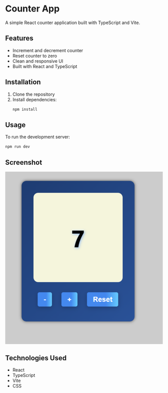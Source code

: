 # Counter App

A simple React counter application built with TypeScript and Vite.

## Features

- Increment and decrement counter
- Reset counter to zero
- Clean and responsive UI
- Built with React and TypeScript

## Installation

1. Clone the repository
2. Install dependencies:
   ```bash
   npm install
   ```

## Usage

To run the development server:

```bash
npm run dev
```


## Screenshot

![Counter App Screenshot](screenshot.png)


## Technologies Used

- React
- TypeScript
- Vite
- CSS 